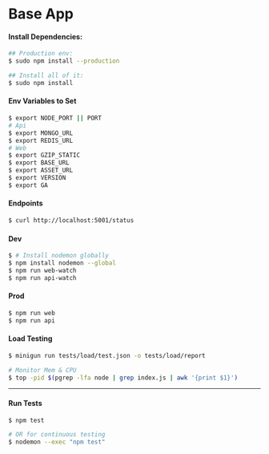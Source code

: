 # Base App

#### Install Dependencies:
```bash
## Production env:
$ sudo npm install --production

## Install all of it:
$ sudo npm install
```

#### Env Variables to Set
```bash
$ export NODE_PORT || PORT
# Api
$ export MONGO_URL
$ export REDIS_URL
# Web
$ export GZIP_STATIC
$ export BASE_URL
$ export ASSET_URL
$ export VERSION
$ export GA
```

#### Endpoints
```bash
$ curl http://localhost:5001/status
```

#### Dev
```bash
$ # Install nodemon globally
$ npm install nodemon --global
$ npm run web-watch
$ npm run api-watch
```

#### Prod
```bash
$ npm run web
$ npm run api
```

#### Load Testing
```bash
$ minigun run tests/load/test.json -o tests/load/report

# Monitor Mem & CPU
$ top -pid $(pgrep -lfa node | grep index.js | awk '{print $1}')
```

------

#### Run Tests

```bash
$ npm test

# OR for continuous testing
$ nodemon --exec "npm test"
```
